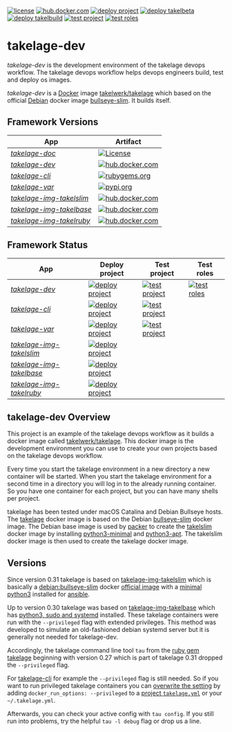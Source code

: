 [![license](https://img.shields.io/github/license/takelwerk/takelage-dev?color=blueviolet)](https://github.com/takelwerk/takelage-dev/blob/main/LICENSE)
[![hub.docker.com](https://img.shields.io/docker/v/takelwerk/takelage/latest?label=hub.docker.com&sort=semver&color=blue)](https://hub.docker.com/r/takelwerk/takelage)
[![deploy project](https://img.shields.io/github/workflow/status/takelwerk/takelage-dev/Build,%20test%20and%20deploy%20project?label=deploy%20project)](https://github.com/takelwerk/takelage-dev/actions/workflows/build_test_deploy_project_on_push.yml)
[![deploy takelbeta](https://img.shields.io/github/workflow/status/takelwerk/takelage-dev/Build,%20test%20and%20deploy%20takelbeta?label=deploy%20takelbeta)](https://github.com/takelwerk/takelage-dev/actions/workflows/build_test_deploy_takelbeta_on_push.yml)
[![deploy takelbuild](https://img.shields.io/github/workflow/status/takelwerk/takelage-dev/Build,%20test%20and%20deploy%20takelbuild?label=deploy%20takelbuild)](https://github.com/takelwerk/takelage-dev/actions/workflows/build_test_deploy_takelbuild_on_push.yml)
[![test project](https://img.shields.io/github/workflow/status/takelwerk/takelage-dev/Build%20and%20test%20project?label=test%20project)](https://github.com/takelwerk/takelage-dev/actions/workflows/build_test_project_nightly.yml)
[![test roles](https://img.shields.io/github/workflow/status/takelwerk/takelage-dev/Test%20roles?label=test%20roles)](https://github.com/takelwerk/takelage-dev/actions/workflows/build_test_roles_nightly.yml)

# takelage-dev

*takelage-dev* is the development environment 
of the takelage devops workflow.
The takelage devops workflow helps devops engineers
build, test and deploy os images.

*takelage-dev* is a
[Docker](https://www.docker.com) image 
[takelwerk/takelage](http://hub.docker.com/r/takelwerk/takelage)
which based on the official [Debian](https://www.debian.org) docker image
[bullseye-slim](https://hub.docker.com/_/debian). 
It builds itself.

## Framework Versions

| App | Artifact |
| --- | -------- |
| *[takelage-doc](https://github.com/takelwerk/takelage-doc)* | [![License](https://img.shields.io/github/license/takelwerk/takelage-doc?color=blueviolet)](https://github.com/takelwerk/takelage-doc/blob/main/LICENSE) |
| *[takelage-dev](https://github.com/takelwerk/takelage-dev)* | [![hub.docker.com](https://img.shields.io/docker/v/takelwerk/takelage/latest?label=hub.docker.com&sort=semver&color=blue)](https://hub.docker.com/r/takelwerk/takelage) |
| *[takelage-cli](https://github.com/takelwerk/takelage-cli)* | [![rubygems.org](https://img.shields.io/gem/v/takeltau?label=rubygems.org&color=blue)](https://rubygems.org/gems/takeltau) |
| *[takelage-var](https://github.com/takelwerk/takelage-var)* | [![pypi,org](https://img.shields.io/pypi/v/pytest-takeltest?label=pypi.org&color=blue)](https://pypi.org/project/pytest-takeltest/) |
| *[takelage-img-takelslim](https://github.com/takelwerk/takelage-img-takelslim)* | [![hub.docker.com](https://img.shields.io/docker/v/takelwerk/takelslim/latest?label=hub.docker.com&color=blue)](https://hub.docker.com/r/takelwerk/takelslim) | 
| *[takelage-img-takelbase](https://github.com/takelwerk/takelage-img-takelbase)* | [![hub.docker.com](https://img.shields.io/docker/v/takelwerk/takelbase/latest?label=hub.docker.com&color=blue)](https://hub.docker.com/r/takelwerk/takelbase) | 
| *[takelage-img-takelruby](https://github.com/takelwerk/takelage-img-takelruby)* | [![hub.docker.com](https://img.shields.io/docker/v/takelwerk/takelruby/latest?label=hub.docker.com&color=blue)](https://hub.docker.com/r/takelwerk/takelruby) | 

## Framework Status

| App | Deploy project | Test project | Test roles |
| --- | -------------- | ------------ | ---------- |
| *[takelage-dev](https://github.com/takelwerk/takelage-dev)* | [![deploy project](https://img.shields.io/github/workflow/status/takelwerk/takelage-dev/Build,%20test%20and%20deploy%20project?label=deploy%20project)](https://github.com/takelwerk/takelage-dev/actions/workflows/build_test_deploy_project_on_push.yml) | [![test project](https://img.shields.io/github/workflow/status/takelwerk/takelage-dev/Build%20and%20test%20project?label=test%20project)](https://github.com/takelwerk/takelage-dev/actions/workflows/build_test_project_nightly.yml) | [![test roles](https://img.shields.io/github/workflow/status/takelwerk/takelage-dev/Test%20roles?label=test%20roles)](https://github.com/takelwerk/takelage-dev/actions/workflows/build_test_roles_nightly.yml) |
| *[takelage-cli](https://github.com/takelwerk/takelage-cli)* | [![deploy project](https://img.shields.io/github/workflow/status/takelwerk/takelage-cli/Build,%20test%20and%20deploy%20project?label=deploy%20project)](https://github.com/takelwerk/takelage-cli/actions/workflows/build_test_deploy_project_on_push.yml) | [![test project](https://img.shields.io/github/workflow/status/takelwerk/takelage-cli/Test%20project?label=test%20project)](https://github.com/takelwerk/takelage-cli/actions/workflows/test_project_nightly.yml) |
| *[takelage-var](https://github.com/takelwerk/takelage-var)* | [![deploy project](https://img.shields.io/github/workflow/status/takelwerk/takelage-var/Build,%20test%20and%20deploy%20project?label=deploy%20project)](https://github.com/takelwerk/takelage-var/actions/workflows/build_test_deploy_project_on_push.yml) | [![test project](https://img.shields.io/github/workflow/status/takelwerk/takelage-var/Build%20and%20test%20project?label=test%20project)](https://github.com/takelwerk/takelage-var/actions/workflows/build_test_project_nightly.yml) |
| *[takelage-img-takelslim](https://github.com/takelwerk/takelage-img-takelslim)* | [![deploy project](https://img.shields.io/github/workflow/status/takelwerk/takelage-img-takelslim/Build%20and%20deploy%20takelslim?label=deploy%20project)](https://github.com/takelwerk/takelage-img-takelslim/actions/workflows/build_deploy_takelslim_nightly.yml) |
| *[takelage-img-takelbase](https://github.com/takelwerk/takelage-img-takelbase)* | [![deploy project](https://img.shields.io/github/workflow/status/takelwerk/takelage-img-takelbase/Build%20and%20deploy%20takelbase?label=deploy%20project)](https://github.com/takelwerk/takelage-img-takelbase/actions/workflows/build_deploy_takelbase_nightly.yml) |
| *[takelage-img-takelruby](https://github.com/takelwerk/takelage-img-takelruby)* | [![deploy project](https://img.shields.io/github/workflow/status/takelwerk/takelage-img-takelruby/Build%20and%20deploy%20takelruby%20latest?label=deploy%20project)](https://github.com/takelwerk/takelage-img-takelruby/actions/workflows/build_deploy_takelruby_nightly.yml) |

## takelage-dev Overview

This project is an example of the takelage devops workflow as
it builds a docker image called 
[takelwerk/takelage](https://hub.docker.com/r/takelwerk/takelage).
This docker image is the development environment you can use
to create your own projects based on the takelage devops workflow.

Every time you start the takelage environment in a new directory
a new container will be started.
When you start the takelage environment for a second time in a
directory you will log in to the already running container.
So you have one container for each project,
but you can have many shells per project.

takelage has been tested under macOS Catalina and Debian Bullseye hosts.
The [takelage](https://hub.docker.com/r/takelwerk/takelage)
docker image is based on the Debian 
[bullseye-slim](https://hub.docker.com/_/debian)
docker image.
The Debian base image is used by 
[packer](https://packer.io)
to create the
[takelslim](https://hub.docker.com/r/takelwerk/takelslim)
docker image by installing 
[python3-minimal](https://packages.debian.org/bullseye/python3-minimal) and
[python3-apt](https://packages.debian.org/bullseye/python3-apt).
The takelslim docker image is then used to create
the takelage docker image.

## Versions

Since version 0.31 takelage is based on
[takelage-img-takelslim](https://github.com/takelwerk/takelage-img-takelslim)
which is basically a 
[debian:bullseye-slim](https://hub.docker.com/_/debian)
docker 
[official image](https://docs.docker.com/docker-hub/official_images/)
with a
[minimal python3](https://github.com/takelwerk/takelage-img-takelslim/blob/main/packer/templates/takelslim/build.pkr.hcl)
installed for 
[ansible](https://docs.ansible.com/ansible/latest/).

Up to version 0.30 takelage was based on
[takelage-img-takelbase](https://github.com/takelwerk/takelage-img-takelbase)
which has 
[python3, sudo and systemd](https://github.com/takelwerk/takelage-img-takelbase/blob/main/packer/templates/takelbase/bin/install-debian.bash)
installed. These takelage containers were run with the
`--privileged` flag with extended privileges.
This method was developed to simulate an old-fashioned
debian systemd server but it is generally not needed for takelage-dev.

Accordingly, the takelage command line tool `tau` from the 
[ruby gem takelage](https://github.com/takelwerk/takelage-cli)
beginning with version 0.27 which is part of takelage 0.31
dropped the `--privileged` flag. 

For
[takelage-cli](https://github.com/takelwerk/takelage-cli)
for example the `--privileged` flag is still needed.
So if you want to run privileged takelage containers you can 
[overwrite the setting](https://github.com/takelwerk/takelage-cli#configuration)
by adding `docker_run_options: --privileged` 
to a 
[project `takelage.yml`](https://github.com/takelwerk/takelage-cli/blob/main/.github/workflows/test_project_nightly.yml)
or your `~/.takelage.yml`.

Afterwards, you can check your active config with `tau config`.
If you still run into problems, try the helpful
 `tau -l debug` flag or drop us a line.
